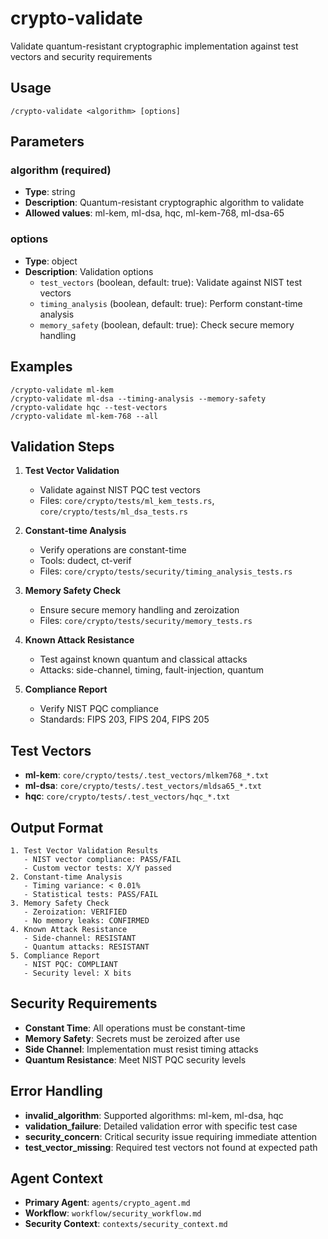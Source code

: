 # crypto-validate

Validate quantum-resistant cryptographic implementation against test vectors and security requirements

## Usage

```
/crypto-validate <algorithm> [options]
```

## Parameters

### algorithm (required)
- **Type**: string
- **Description**: Quantum-resistant cryptographic algorithm to validate
- **Allowed values**: ml-kem, ml-dsa, hqc, ml-kem-768, ml-dsa-65

### options
- **Type**: object
- **Description**: Validation options
  - `test_vectors` (boolean, default: true): Validate against NIST test vectors
  - `timing_analysis` (boolean, default: true): Perform constant-time analysis
  - `memory_safety` (boolean, default: true): Check secure memory handling

## Examples

```
/crypto-validate ml-kem
/crypto-validate ml-dsa --timing-analysis --memory-safety
/crypto-validate hqc --test-vectors
/crypto-validate ml-kem-768 --all
```

## Validation Steps

1. **Test Vector Validation**
   - Validate against NIST PQC test vectors
   - Files: `core/crypto/tests/ml_kem_tests.rs`, `core/crypto/tests/ml_dsa_tests.rs`

2. **Constant-time Analysis**
   - Verify operations are constant-time
   - Tools: dudect, ct-verif
   - Files: `core/crypto/tests/security/timing_analysis_tests.rs`

3. **Memory Safety Check**
   - Ensure secure memory handling and zeroization
   - Files: `core/crypto/tests/security/memory_tests.rs`

4. **Known Attack Resistance**
   - Test against known quantum and classical attacks
   - Attacks: side-channel, timing, fault-injection, quantum

5. **Compliance Report**
   - Verify NIST PQC compliance
   - Standards: FIPS 203, FIPS 204, FIPS 205

## Test Vectors

- **ml-kem**: `core/crypto/tests/.test_vectors/mlkem768_*.txt`
- **ml-dsa**: `core/crypto/tests/.test_vectors/mldsa65_*.txt`
- **hqc**: `core/crypto/tests/.test_vectors/hqc_*.txt`

## Output Format

```
1. Test Vector Validation Results
   - NIST vector compliance: PASS/FAIL
   - Custom vector tests: X/Y passed
2. Constant-time Analysis
   - Timing variance: < 0.01%
   - Statistical tests: PASS/FAIL
3. Memory Safety Check
   - Zeroization: VERIFIED
   - No memory leaks: CONFIRMED
4. Known Attack Resistance
   - Side-channel: RESISTANT
   - Quantum attacks: RESISTANT
5. Compliance Report
   - NIST PQC: COMPLIANT
   - Security level: X bits
```

## Security Requirements

- **Constant Time**: All operations must be constant-time
- **Memory Safety**: Secrets must be zeroized after use
- **Side Channel**: Implementation must resist timing attacks
- **Quantum Resistance**: Meet NIST PQC security levels

## Error Handling

- **invalid_algorithm**: Supported algorithms: ml-kem, ml-dsa, hqc
- **validation_failure**: Detailed validation error with specific test case
- **security_concern**: Critical security issue requiring immediate attention
- **test_vector_missing**: Required test vectors not found at expected path

## Agent Context

- **Primary Agent**: `agents/crypto_agent.md`
- **Workflow**: `workflow/security_workflow.md`
- **Security Context**: `contexts/security_context.md`